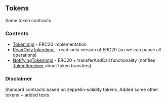 ## Tokens

Some token contracts

### Contents

- [TokenImpl](contracts/TokenImpl.sol) - ERC20 implementation
- [ReadOnlyTokenImpl](contracts/ReadOnlyTokenImpl.sol) - read-only version of ERC20 (so we can pause all operations)
- [NotifyingTokenImpl](contracts/NotifyingTokenImpl.sol) - ERC20 + transferAndCall functionality (notifies [TokenReceiver](contracts/standard/TokenReceiver.sol) about token transfers)

### Disclaimer

Standard contracts based on zeppelin-solidity tokens. Added some other tokens + added tests.